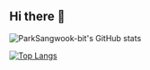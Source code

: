 ## Hi there 👋

<!--
**ParkSangwook-bit/ParkSangwook-bit** is a ✨ _special_ ✨ repository because its `README.md` (this file) appears on your GitHub profile.

Here are some ideas to get you started:

- 🔭 I’m currently working on ...
- 🌱 I’m currently learning ...
- 👯 I’m looking to collaborate on ...
- 🤔 I’m looking for help with ...
- 💬 Ask me about ...
- 📫 How to reach me: ...
- 😄 Pronouns: ...
- ⚡ Fun fact: ...
-->

![ParkSangwook-bit's GitHub stats](https://github-readme-stats.vercel.app/api?username=ParkSangwook-bit&theme=github_dark&show_icons=true)

[![Top Langs](https://github-readme-stats.vercel.app/api/top-langs/?username=ParkSangwook-bit&layout=compact&theme=github_dark&show_icons=true)](https://github.com/ParkSangwook-bit/github-readme-stats)

